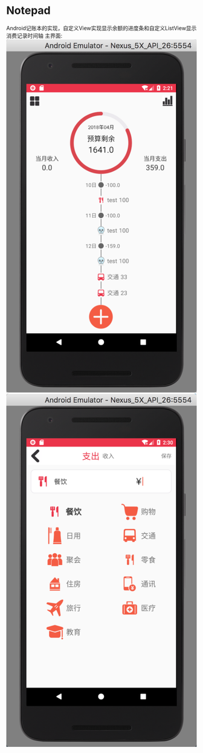 # Notepad
Android记账本的实现，自定义View实现显示余额的进度条和自定义ListView显示消费记录时间轴
主界面: 
![image](https://github.com/yangyouqian/Notepad/blob/master/main.png)
![image](https://github.com/yangyouqian/Notepad/blob/master/pay.png)

